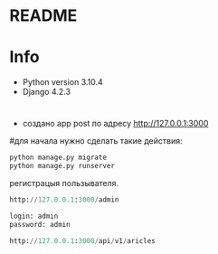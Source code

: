 # README

# Info
* Python version 3.10.4
* Django 4.2.3

#
* создано app post по адресу http://127.0.0.1:3000

#для начала нужно сделать такие действия:

```python
python manage.py migrate
python manage.py runserver
```

регистрацыя пользывателя.

```python
http://127.0.0.1:3000/admin

login: admin
password: admin
```

```python
http://127.0.0.1:3000/api/v1/aricles
```
